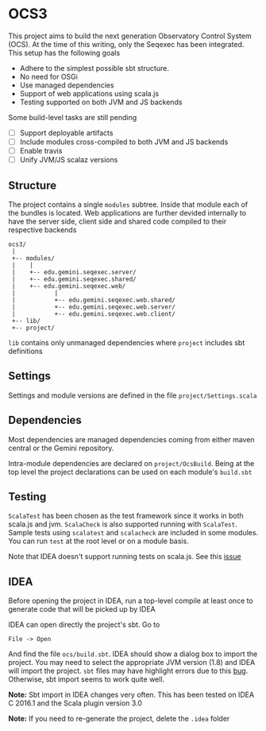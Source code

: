 # OCS3

This project aims to build the next generation Observatory Control System (OCS). At the time of this writing, only the Seqexec has been integrated. This setup has the following goals 

- Adhere to the simplest possible sbt structure.
- No need for OSGi
- Use managed dependencies
- Support of web applications using scala.js
- Testing supported on both JVM and JS backends

Some build-level tasks are still pending

- [ ] Support deployable artifacts
- [ ] Include modules cross-compiled to both JVM and JS backends
- [ ] Enable travis
- [ ] Unify JVM/JS scalaz versions

## Structure
The project contains a single `modules` subtree. Inside that module each of the bundles is located. Web applications are further devided internally to have the server side, client side and shared code compiled to their respective backends

```
ocs3/
 |
 +-- modules/
 |    |
 |    +-- edu.gemini.seqexec.server/
 |    +-- edu.gemini.seqexec.shared/
 |    +-- edu.gemini.seqexec.web/
 |           |
 |           +-- edu.gemini.seqexec.web.shared/
 |           +-- edu.gemini.seqexec.web.server/
 |           +-- edu.gemini.seqexec.web.client/
 +-- lib/
 +-- project/
```
`lib` contains only unmanaged dependencies where `project` includes sbt definitions

## Settings

Settings and module versions are defined in the file `project/Settings.scala`

## Dependencies

Most dependencies are managed dependencies coming from either maven central or the Gemini repository.

Intra-module dependencies are declared on `project/OcsBuild`. Being at the top level the project declarations can be used on each module's `build.sbt`

## Testing

`ScalaTest` has been chosen as the test framework since it works in both scala.js and jvm. `ScalaCheck` is also supported running with `ScalaTest`. Sample tests using `scalatest` and `scalacheck` are included in some modules. You can run `test` at the root level or on a module basis.

Note that IDEA doesn't support running tests on scala.js. See this [issue](https://github.com/scalatest/scalatest/issues/743)

## IDEA

Before opening the project in IDEA, run a top-level compile at least once to generate code that will be picked up by IDEA

IDEA can open directly the project's sbt. Go to 

```
File -> Open
```

And find the file `ocs/build.sbt`. IDEA should show a dialog box to import the project. You may need to select the appropriate JVM version (1.8) and IDEA will import the project. `sbt` files may have highlight errors due to this [bug](https://youtrack.jetbrains.com/issue/SCL-9599). Otherwise, sbt import seems to work quite well.

**Note:** Sbt import in IDEA changes very often. This has been tested on IDEA C 2016.1 and the Scala plugin version 3.0

**Note:** If you need to re-generate the project, delete the `.idea` folder
 